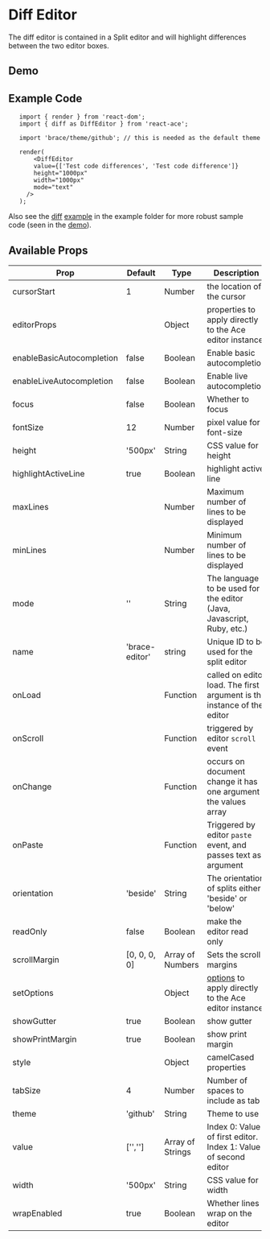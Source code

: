 # Diff Editor

The diff editor is contained in a Split editor and will highlight differences between the two editor boxes.

## Demo

## Example Code

```import React, { Component } from 'react';
   import { render } from 'react-dom';
   import { diff as DiffEditor } from 'react-ace';

   import 'brace/theme/github'; // this is needed as the default theme

   render(
       <DiffEditor
       value={['Test code differences', 'Test code difference']}
       height="1000px"
       width="1000px"
       mode="text"
     />
   );
   ```

Also see the [diff](../example/diff.js) [example](../example/diff.html) in the example folder for more robust sample code (seen in the [demo](http://securingsincity.github.io/react-ace/diff.html)).

   ## Available Props

   |Prop|Default|Type|Description|
   |-----|------|----|-----------|
   |cursorStart| 1| Number| the location of the cursor
   |editorProps| | Object | properties to apply directly to the Ace editor instance|
   |enableBasicAutocompletion| false| Boolean | Enable basic autocompletion|
   |enableLiveAutocompletion| false| Boolean | Enable live autocompletion|
   |focus|false|Boolean|Whether to focus|
   |fontSize| 12| Number |pixel value for font-size|
   |height| '500px'| String |CSS value for height|
   |highlightActiveLine| true| Boolean| highlight active line|
   |maxLines| | Number |Maximum number of lines to be displayed|
   |minLines| | Number |Minimum number of lines to be displayed|
   |mode|''|String|The language to be used for the editor (Java, Javascript, Ruby, etc.)|
   |name|'brace-editor'|string|Unique ID to be used for the split editor|
   |onLoad| | Function | called on editor load. The first argument is the instance of the editor |
   |onScroll| | Function | triggered by editor `scroll` event|
   |onChange| | Function | occurs on document change it has one argument the values array|
   |onPaste| | Function | Triggered by editor `paste` event, and passes text as argument|
   |orientation|'beside'|String|The orientation of splits either 'beside' or 'below'|
   |readOnly| false| Boolean| make the editor read only |
   |scrollMargin|[0, 0, 0, 0]|Array of Numbers|Sets the scroll margins|
   |setOptions| | Object | [options](https://github.com/ajaxorg/ace/wiki/Configuring-Ace) to apply directly to the Ace editor instance|
   |showGutter| true| Boolean | show gutter |
   |showPrintMargin| true| Boolean| show print margin |
   |style| | Object  | camelCased properties |
   |tabSize|4|Number|Number of spaces to include as tab|
   |theme|'github'|String|Theme to use|
   |value|['','']|Array of Strings|Index 0: Value of first editor. Index 1: Value of second editor|
   |width| '500px'| String |CSS value for width|
   |wrapEnabled|true|Boolean|Whether lines wrap on the editor

